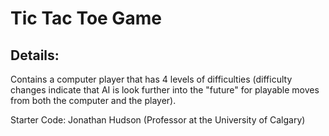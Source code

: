 # Tic Tac Toe Game

## Details: 
Contains a computer player that has 4 levels of difficulties (difficulty changes indicate that AI is look further into the "future" for playable moves from both the computer and the player).

Starter Code: Jonathan Hudson (Professor at the University of Calgary)
